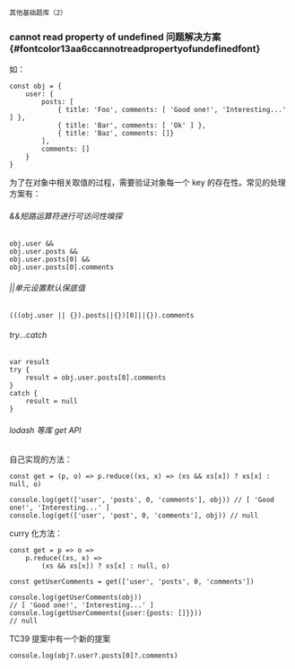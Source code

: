 ```
其他基础题库（2）
```

### cannot read property of undefined 问题解决方案 {#fontcolor13aa6ccannotreadpropertyofundefinedfont}

如：

```
const obj = {
    user: {
        posts: [
            { title: 'Foo', comments: [ 'Good one!', 'Interesting...' ] },
            { title: 'Bar', comments: [ 'Ok' ] },
            { title: 'Baz', comments: []}
        ],
        comments: []
    }
}
```

为了在对象中相关取值的过程，需要验证对象每一个 key 的存在性。常见的处理方案有：

###### &&短路运算符进行可访问性嗅探

```
obj.user &&
obj.user.posts &&
obj.user.posts[0] &&
obj.user.posts[0].comments
```

###### \|\|单元设置默认保底值

```
(((obj.user || {}).posts||{})[0]||{}).comments
```

###### try...catch

```
var result
try {
    result = obj.user.posts[0].comments
}
catch {
    result = null
}
```

###### lodash 等库 get API

自己实现的方法：

```
const get = (p, o) => p.reduce((xs, x) => (xs && xs[x]) ? xs[x] : null, o)

console.log(get(['user', 'posts', 0, 'comments'], obj)) // [ 'Good one!', 'Interesting...' ]
console.log(get(['user', 'post', 0, 'comments'], obj)) // null
```

curry 化方法：

```
const get = p => o =>
    p.reduce((xs, x) =>
        (xs && xs[x]) ? xs[x] : null, o)

const getUserComments = get(['user', 'posts', 0, 'comments'])

console.log(getUserComments(obj))
// [ 'Good one!', 'Interesting...' ]
console.log(getUserComments({user:{posts: []}}))
// null
```

TC39 提案中有一个新的提案

```
console.log(obj?.user?.posts[0]?.comments)
```



